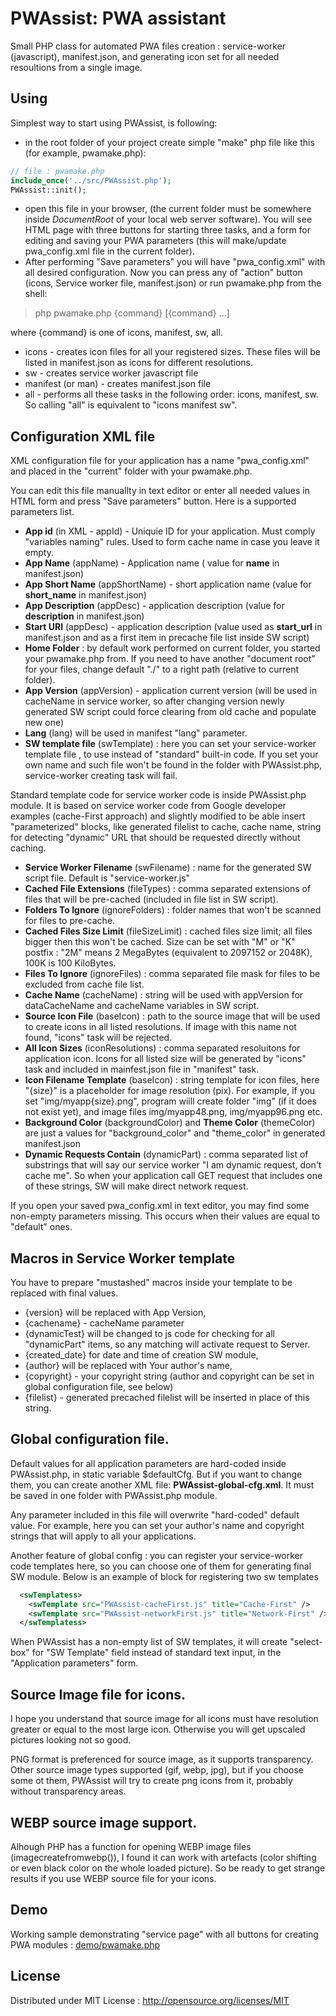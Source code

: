 # PWAssist: PWA assistant

Small PHP class for automated PWA files creation : service-worker (javascript), manifest.json,
and generating icon set for all needed resoultions from a single image.

## Using

Simplest way to start using PWAssist, is following:
- in the root folder of your project create simple "make" php file like this (for example, pwamake.php):

```php
// file : pwamake.php
include_once('../src/PWAssist.php');
PWAssist::init();
```
- open this file in your browser, (the current folder must be somewhere inside *DocumentRoot* of your local web server software).
You will see HTML page with three buttons for starting three tasks, and a form for editing and saving your PWA parameters (this will make/update pwa_config.xml file
in the current folder).
- After performing "Save parameters" you will have "pwa_config.xml" with all desired configuration. Now you can press  any of "action" button (icons, Service worker file, manifest.json)
 or run pwamake.php from the shell:

> php pwamake.php {command} [{command} ...]

where {command} is one of icons, manifest, sw, all.
- icons - creates icon files for all your registered sizes. These files will be listed in manifest.json as icons for different resolutions.
- sw - creates service worker javascript file
- manifest (or man) - creates manifest.json file
- all - performs all these tasks in the following order: icons, manifest, sw.
So calling "all" is equivalent to "icons manifest sw".

## Configuration XML file

XML configuration file for your application has a name "pwa_config.xml" and placed in the "current" folder with your pwamake.php.

You can edit this file manuallty in text editor or enter all needed values in HTML form and press "Save parameters" button.
Here is a supported parameters list.
- __App id__ (in XML - appId) - Uniquie ID for your application. Must comply "variables naming" rules. Used to form cache name in case you leave it empty.
- __App Name__ (appName) - Application name ( value for __name__  in manifest.json)
- __App Short Name__ (appShortName) - short application name (value for __short_name__ in manifest.json)
- __App Description__ (appDesc) - application description (value for __description__ in manifest.json)
- __Start URI__ (appDesc) - application description (value used as __start_url__ in manifest.json and as a first item in precache file list inside SW script)
- __Home Folder__ : by default work performed on current folder, you started your pwamake.php from.
If you need to have another "document root" for your files, change default "./" to a right path (relative to current folder).
- __App Version__ (appVersion) - application current version (will be used in cacheName in service worker,
so after changing version newly generated SW script could force clearing from old cache and populate new one)
- __Lang__ (lang) will be used in manifest "lang" parameter.
- __SW template file__ (swTemplate) : here you can set your service-worker template file , to use instead of "standard" built-in code.
If you set your own name and such file won't be found in the folder with PWAssist.php,
service-worker creating task will fail.

Standard template code for service worker code is inside PWAssist.php module.
It is based on service worker code from Google developer examples (cache-First approach) and slightly modified
to be able insert "parameterized" blocks, like generated filelist to cache, cache name, string for detecting
"dynamic" URL that should be requested directly without caching.

- __Service Worker Filename__ (swFilename) : name for the generated SW script file. Default is "service-worker.js"
- __Cached File Extensions__ (fileTypes) : comma separated extensions of files that will be pre-cached (included in file list in SW script).
- __Folders To Ignore__ (ignoreFolders) : folder names that won't be scanned for files to pre-cache.
- __Cached Files Size Limit__ (fileSizeLimit) : cached files size limit; all files bigger then this won't be cached.
Size can be set with "M" or "K" postfix : "2M" means 2 MegaBytes (equivalent to 2097152 or 2048K), 100K is 100 KiloBytes.
- __Files To Ignore__ (ignoreFiles) : comma separated file mask for files to be excluded from cache file list.
- __Cache Name__ (cacheName) : string will be used with appVersion for dataCacheName and cacheName variables in SW script.
- __Source Icon File__ (baseIcon) : path to the source image that will be used to create icons in all listed resolutions.
If image with this name not found, "icons" task will be rejected.
- __All Icon Sizes__ (iconResolutions) : comma separated resoluitons for application icon. Icons for all listed size will be generated by "icons" task
 and included in mainfest.json file in "manifest" task.
- __Icon Filename Template__ (baseIcon) : string template for icon files, here "{size}" is a placeholder for image resolution (pix).
For example, if you set "img/myapp{size}.png", program wiill create folder "img" (if it does not exist yet), and image files
img/myapp48.png, img/myapp96.png etc.
- __Background Color__ (backgroundColor) and __Theme Color__ (themeColor) are just a values for "background_color" and "theme_color" in generated manifest.json
- __Dynamic Requests Contain__ (dynamicPart) : comma separated list of substrings that will say our service worker "I am dynamic request, don't cache me".
So when your application call GET request that includes one of these strings, SW will make direct network request.

If you open your saved pwa_config.xml in text editor, you may find some non-empty parameters missing.
This occurs when their values are equal to "default" ones.

## Macros in Service Worker template
You have to prepare "mustashed" macros inside your template to be replaced with final values.
- {version} will be replaced with App Version,
- {cachename} - cacheName parameter
- {dynamicTest} will be changed to js code for checking for all "dynamicPart" items, so any matching will activate request to Server.
- {created_date} for date and time of creation SW module,
- {author} will be replaced with Your author's name,
- {copyright} - your copyright string (author and copyright can be set in global configuration file, see below)
- {filelist} - generated precached filelist will be inserted in place of this string.

## Global configuration file.
Default values for all application parameters are hard-coded inside PWAssist.php, in static variable $defaultCfg.
But if you want to change them, you can create another XML file: __PWAssist-global-cfg.xml__.
It must be saved in one folder with PWAssist.php module.

Any parameter included in this file will overwrite "hard-coded" default value.
For example, here you can set your author's name and copyright strings that will apply to all your applications.

Another feature of global config : you can register your service-worker code templates here, so you can choose one of them
for generating final SW module.
Below is an example of block for registering two sw templates
```XML
  <swTemplatess>
    <swTemplate src="PWAssist-cacheFirst.js" title="Cache-First" />
    <swTemplate src="PWAssist-networkFirst.js" title="Network-First" />
  </swTemplatess>

```

When PWAssist has a non-empty list of SW templates, it will create "select-box" for "SW Template" field instead of standard text input,
in the "Application parameters" form.

## Source Image file for icons.
I hope you understand that source image for all icons must have resolution greater or equal to the most large icon.
Otherwise you will get upscaled pictures looking not so good.

PNG format is preferenced for source image, as it supports transparency.
Other source image types supported (gif, webp, jpg), but if you choose some ot them, PWAssist will try to create png icons from it,
probably without transparency areas.

## WEBP source image support.
Alhough PHP has a function for opening WEBP image files (imagecreatefromwebp()), I found it can work with artefacts (color shifting
or even black color on the whole loaded picture). So be ready to get strange results if you use WEBP source file for your icons.

## Demo
Working sample demonstrating "service page" with all buttons for creating PWA modules :
[demo/pwamake.php](demo/pwamake.php)

## License
Distributed under MIT License :
http://opensource.org/licenses/MIT
